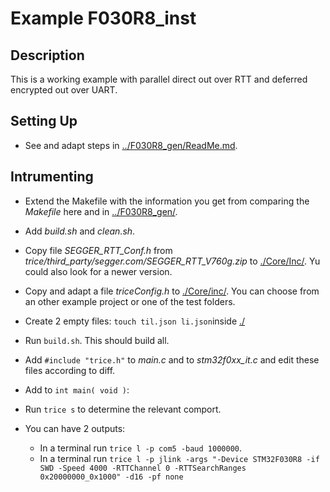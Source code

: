 # Example F030R8_inst

## Description

This is a working example with parallel direct out over RTT and deferred encrypted out over UART.

## Setting Up

- See and adapt steps in [../F030R8_gen/ReadMe.md](../F030R8_gen/ReadMe.md).

## Intrumenting

- Extend the Makefile with the information you get from comparing the *Makefile* here and in [../F030R8_gen/](../F030R8_gen/).
- Add *build.sh* and *clean.sh*.
- Copy file *SEGGER_RTT_Conf.h* from *trice/third_party/segger.com/SEGGER_RTT_V760g.zip* to [./Core/Inc/](./Core/Inc/). Yu could also look for a newer version.
- Copy and adapt a file *triceConfig.h* to [./Core/inc/](./Core/inc/). You can choose from an other example project or one of the test folders.
- Create 2 empty files: `touch til.json li.json`inside [./](./)
- Run `build.sh`. This should build all.
- Add `#include "trice.h"` to *main.c* and to *stm32f0xx_it.c* and edit these files according to diff.
- Add to `int main( void )`:

- Run `trice s` to determine the relevant comport.
- You can have 2 outputs:
  - In a terminal run `trice l -p com5 -baud 1000000`.
  - In a terminal run `trice l -p jlink -args "-Device STM32F030R8 -if SWD -Speed 4000 -RTTChannel 0 -RTTSearchRanges 0x20000000_0x1000" -d16 -pf none`
